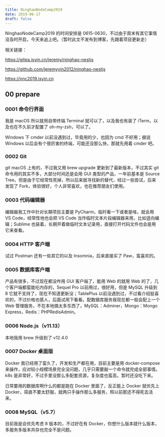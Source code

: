 ```yaml
---
title: NinghaoNodeCamp2019
date: 2019-06-17
draft: false
---
```


NinghaoNodeCamp2019 的时间安排是 0615-0630，不过由于周末有其它事情没及时开启，今天来追上吧。（暂时此文不发布到博客，先跟着项目更新走）

相关链接：

https://gitea.isyin.cn/jeremy/ninghao-nestjs

https://github.com/jeremyyin2012/ninghao-nestjs

https://nnc2019.isyin.cn

## 00 prepare

### 0001 命令行界面

我是 macOS 所以就用自带终端 Terminal 就可以了，以及我也有装了 iTerm，以及也在不久前才配置了 oh-my-zsh，可以了。

Windows 下 cmder 以前没遇到过，毕竟用的少，也因为 cmd 不好用；据说 Windows 以后会有个很厉害的终端，可能还没那么快，那就先用着 cmder 吧。

### 0002 Git

git macOS 上有的，不过我又用 brew upgrade 更新到了最新版本，不过其实 git 命令用的其实不多，大部分时间还是会用 GUI 类型的产品，一年前基本是 Source Tree，但是由于它经常性死掉，所以后来就寻找新的替代，经过一些尝试，后来发现了 Fork，体验很好，个人非常喜欢，也在推荐朋友们使用。

### 0003 代码编辑器

编辑器我工作中针对长期项目主要是 PyCharm，临时看一下或者是啥，就会用 VS Code，经常性地也会把 VS Code 当作临时文本片段编辑器来用，比如竖向编辑；Sublime 也装着，长期开着做临时文本记录用，直接打开代码文件也会是用它来查看。

### 0004 HTTP 客户端

试过 Postman 还有一些其它的以及 Insomnia，后来直接买了 Paw，蛮喜欢的。

### 0005 数据库客户端

产品有很多，不过现在都没咋用 GUI 客户端了，能用 Web 的就用 Web 的了，几个客户端都蛮能吃内存的，Sequel Pro 以前用过，很好用，但是 MySQL 升级到 8 它就不支持了，现在不知道更新没；TablePlus 以前没遇到过，不过看介绍挺喜欢的，不过价格也感人，后面试用下看看。配数据库服务我现在都一般会配上一个 Web 管理服务，不在本地搞太多东西了，MySQL：Adminer，Mongo：Mongo Express，Redis：PHPRedisAdmin。

### 0006 Node.js（v11.13）

本地我用 brew 升级到了 v12.4.0

### 0007 Docker 桌面版

Docker 我已经用了蛮久了，开发和生产都在用，目前主要是用 docker-compose 来操作，应对较小规模场景完全没问题，几乎只需要敲一个命令就完成全部事情。k8s 是非常好，不过手里没那么多配套资源，复杂度也蛮高，暂时还没吃下来。

日常要用的数据库啊什么的都是跑在 Docker 里面了，反正能上 Docker 就优先上 Docker，简直不要太舒服，就两只手操作那么多服务，照以前那还不得死去活来。

### 0008 MySQL（v5.7）

目前我是会优先考虑 8 版本的，不过好在有 Docker，你想什么版本就什么版本，多服务多版本共存也完全不是问题。